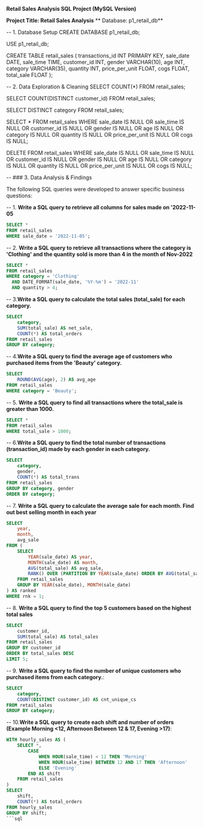**Retail Sales Analysis SQL Project (MySQL Version)**

**Project Title: Retail Sales Analysis**
** Database: p1_retail_db**

-- 1. Database Setup
CREATE DATABASE p1_retail_db;

USE p1_retail_db;

CREATE TABLE retail_sales (
    transactions_id INT PRIMARY KEY,
    sale_date DATE,
    sale_time TIME,
    customer_id INT,
    gender VARCHAR(10),
    age INT,
    category VARCHAR(35),
    quantity INT,
    price_per_unit FLOAT,
    cogs FLOAT,
    total_sale FLOAT
);

-- 2. Data Exploration & Cleaning
SELECT COUNT(*) FROM retail_sales;

SELECT COUNT(DISTINCT customer_id) FROM retail_sales;

SELECT DISTINCT category FROM retail_sales;

SELECT * FROM retail_sales
WHERE 
    sale_date IS NULL OR sale_time IS NULL OR customer_id IS NULL OR 
    gender IS NULL OR age IS NULL OR category IS NULL OR 
    quantity IS NULL OR price_per_unit IS NULL OR cogs IS NULL;

DELETE FROM retail_sales
WHERE 
    sale_date IS NULL OR sale_time IS NULL OR customer_id IS NULL OR 
    gender IS NULL OR age IS NULL OR category IS NULL OR 
    quantity IS NULL OR price_per_unit IS NULL OR cogs IS NULL;

-- ### 3. Data Analysis & Findings

The following SQL queries were developed to answer specific business questions:

-- 1. **Write a SQL query to retrieve all columns for sales made on '2022-11-05**
```sql
SELECT *
FROM retail_sales
WHERE sale_date = '2022-11-05';
```

-- 2.  **Write a SQL query to retrieve all transactions where the category is 'Clothing' and the quantity sold is more than 4 in the month of Nov-2022**
```sql
SELECT *
FROM retail_sales
WHERE category = 'Clothing'
  AND DATE_FORMAT(sale_date, '%Y-%m') = '2022-11'
  AND quantity > 4;
```
-- 3.**Write a SQL query to calculate the total sales (total_sale) for each category.**
```sql
SELECT 
    category,
    SUM(total_sale) AS net_sale,
    COUNT(*) AS total_orders
FROM retail_sales
GROUP BY category;
```

-- 4.**Write a SQL query to find the average age of customers who purchased items from the 'Beauty' category.**
```sql
SELECT 
    ROUND(AVG(age), 2) AS avg_age
FROM retail_sales
WHERE category = 'Beauty';
```
-- 5. **Write a SQL query to find all transactions where the total_sale is greater than 1000.**
```sql
SELECT *
FROM retail_sales
WHERE total_sale > 1000;
```
-- 6.**Write a SQL query to find the total number of transactions (transaction_id) made by each gender in each category.**
```sql
SELECT 
    category,
    gender,
    COUNT(*) AS total_trans
FROM retail_sales
GROUP BY category, gender
ORDER BY category;
```
-- 7. **Write a SQL query to calculate the average sale for each month. Find out best selling month in each year**
```sql
SELECT 
    year,
    month,
    avg_sale
FROM (
    SELECT 
        YEAR(sale_date) AS year,
        MONTH(sale_date) AS month,
        AVG(total_sale) AS avg_sale,
        RANK() OVER (PARTITION BY YEAR(sale_date) ORDER BY AVG(total_sale) DESC) AS rnk
    FROM retail_sales
    GROUP BY YEAR(sale_date), MONTH(sale_date)
) AS ranked
WHERE rnk = 1;
```
-- 8. **Write a SQL query to find the top 5 customers based on the highest total sales**
```sql
SELECT 
    customer_id,
    SUM(total_sale) AS total_sales
FROM retail_sales
GROUP BY customer_id
ORDER BY total_sales DESC
LIMIT 5;
```

-- 9. **Write a SQL query to find the number of unique customers who purchased items from each category.**:
```sql
SELECT 
    category,
    COUNT(DISTINCT customer_id) AS cnt_unique_cs
FROM retail_sales
GROUP BY category;
```
-- 10.**Write a SQL query to create each shift and number of orders (Example Morning <12, Afternoon Between 12 & 17, Evening >17)**:
```sql
WITH hourly_sales AS (
    SELECT *,
        CASE
            WHEN HOUR(sale_time) < 12 THEN 'Morning'
            WHEN HOUR(sale_time) BETWEEN 12 AND 17 THEN 'Afternoon'
            ELSE 'Evening'
        END AS shift
    FROM retail_sales
)
SELECT 
    shift,
    COUNT(*) AS total_orders
FROM hourly_sales
GROUP BY shift;
```sql

